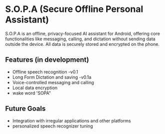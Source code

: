 # S.O.P.A (Secure Offline Personal Assistant)

S.O.P.A is an offline, privacy-focused AI assistant for Android, offering core functionalities like messaging, calling, and dictation without sending data outside the device. All data is securely stored and encrypted on the phone.

## Features (in development)
- Offline speech recognition -v0.1
- Long Form Dictation and saving -v0.1a
- Voice-controlled messaging and calling
- Local data encryption
- wake word 'SOPA"

## Future Goals
- Integration with irregular applications and other platforms
- personalized speech recognizer tuning
